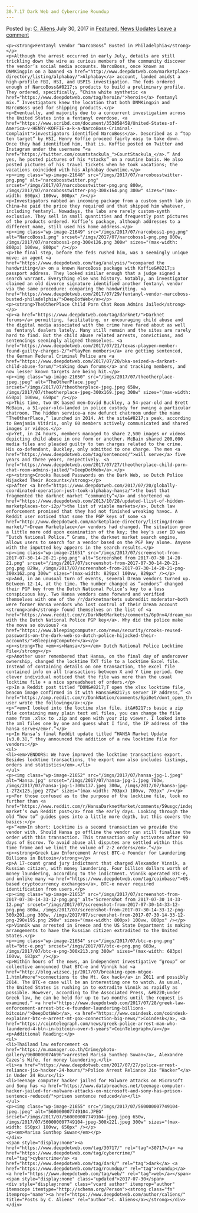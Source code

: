 ```yaml
---
30.7.17 Dark Web and Cybercrime Roundup
---
```

<article class="post-listing post-21644 post type-post status-publish format-standard has-post-thumbnail hentry  tag-5759 tag-cybercrime tag-dark tag-roundup tag-web">
    <div class="post-inner">
        <span>Posted by: <a href="https://www.deepdotweb.com/author/caliens/" title="">C. Aliens </a></span>
    <span>July 30, 2017</span>
    <span>in <a href="https://www.deepdotweb.com/category/deepdot-news/" rel="category tag">Featured</a>, <a href="https://www.deepdotweb.com/category/news-updates/" rel="category tag">News Updates</a></span>
    <span><a href="https://www.deepdotweb.com/2017/07/30/30-7-17-dark-web-cybercrime-roundup/#respond">Leave a comment</a></span>
    </p>
    <div class="clear"></div>
    
    <p><strong>Fentanyl Vendor “NarcoBoss” Busted in Philadelphia</strong></p>
    <p>Although the arrest occurred in early July, details are still trickling down the wire as curious members of the community discover the vendor’s social media accounts. NarcoBoss, once known as DNMKingpin on a banned <a href="http://www.deepdotweb.com/marketplace-directory/listing/alphabay/">Alphabay</a> account, landed amidst a high-profile FBI, HSI, and USPIS investigation. The feds ordered enough of NarcoBoss&#8217;s products to build a preliminary profile. They ordered, specifically, “China white synthetic <a href="https://www.deepdotweb.com/tag/heroin/">heroin</a> fentanyl mix.” Investigators knew the location that both DNMKingpin and NarcoBoss used for shipping products.</p>
    <p>Eventually, and majority due to a concurrent investigation across the United States into a fentanyl overdose, <a href="https://www.scribd.com/document/353858458/United-States-of-America-v-HENRY-KOFFIE-a-k-a-NarcoBoss-Criminal-Complaint">investigators identified NarcoBoss</a>. Described as a “top ten target” by HSI, Henry Koffie proceed fairly easy to take down. Once they had identified him, that is. Koffie posted on Twitter and Instagram under the username “<a href="https://twitter.com/countstackula_">CountStackula_</a>.” And yes, he posted pictures of his *stacks” on a routine basis. He also posted pictures of his travel tickets when he took vacations; the vacations coincided with his Alphabay downtime.</p>
    <p><img class="wp-image-21648" src="/imgs/2017/07/narcobosstwitter-png.png" alt="narcobosstwitter.png" srcset="/imgs/2017/07/narcobosstwitter-png.png 800w, /imgs/2017/07/narcobosstwitter-png-300x164.png 300w" sizes="(max-width: 800px) 100vw, 800px" /></p>
    <p>Investigators nabbed an incoming package from a custom synth lab in China—he paid the price they required and that shipped him whatever, including fentanyl. Nowadays, the labs are rarely custom-synth exclusive. They sell in small quantities and frequently post pictures of the products ordered. Koffie’s package, although addresses to a different name, still used his home address.</p>
    <p><img class="wp-image-21649" src="/imgs/2017/07/narcoboss1-png.png" alt="NarcoBoss1.png" srcset="/imgs/2017/07/narcoboss1-png.png 800w, /imgs/2017/07/narcoboss1-png-300x126.png 300w" sizes="(max-width: 800px) 100vw, 800px" /></p>
    <p>The final step, before the feds rushed him, was a seemingly unique move; an agent <a href="https://www.deepdotweb.com/tag/analysis/">compared the handwriting</a> on a known NarcoBoss package with Koffie&#8217;s passport address. They looked similar enough that a judge signed a search warrant. Everything else was history. Notably, an investigator claimed an old divorce signature identified another fentanyl vendor via the same procedure: comparing the handwriting. <a href="https://www.deepdotweb.com/2017/07/29/fentanyl-vendor-narcoboss-busted-philadelphia/">DeepDotWeb</a></p>
    <p><strong>TheOtherPlace Child Porn Chat Room Admins Jailed</strong></p>
    <p><a href="https://www.deepdotweb.com/tag/darknet/">Darknet forums</a> permitting, facilitating, or encouraging child abuse and the digital media associated with the crime have fared about as well as fentanyl dealers lately. Many still remain and the sites are rarely hard to find. But the child abuse related arrests, convictions, and sentencings seemingly aligned themselves. <a href="https://www.deepdotweb.com/2017/07/21/texas-playpen-member-found-guilty-charges-2/">PlayPen members</a> are getting sentenced, the German Federal Criminal Police are <a href="https://www.deepdotweb.com/2017/07/20/bka-seized-a-darknet-child-abuse-forum/">taking down forums</a> and tracking members, and now lesser known targets are being hit.</p>
    <p><img class="wp-image-21650" src="/imgs/2017/07/theotherplace-jpeg.jpeg" alt="TheOtherPlace.jpeg" srcset="/imgs/2017/07/theotherplace-jpeg.jpeg 650w, /imgs/2017/07/theotherplace-jpeg-300x169.jpeg 300w" sizes="(max-width: 650px) 100vw, 650px" /></p>
    <p>This time, two UK based men—David Buckley, a 54-year-old and Brett McBain, a 51-year-old—landed in police custody for owning a particular chatroom. The hidden service—a now defunct chatroom under the name “TheOtherPlace,” launched in 2014. At the site&#8217;s peak, according to Benjamin Vitáris, only 60 members actively communicated and shared images or videos.</p>
    <p>Yet, in 24 hours, members managed to share 2,500 images or videos depicting child abuse in one form or another. McBain shared 200,000 media files and pleaded guilty to ten charges related to the crime. His co-defendant, Buckley, only admitted to one charge. The men <a href="https://www.deepdotweb.com/tag/sentenced/">will serve</a> five years and three years, respectively. <a href="https://www.deepdotweb.com/2017/07/27/theotherplace-child-porn-chat-room-admins-jailed/">DeepDotWeb</a>.</p>
    <p><strong>Crooks Reused Passwords on the Dark Web, so Dutch Police Hijacked Their Accounts</strong></p>
    <p>After <a href="https://www.deepdotweb.com/2017/07/20/globally-coordinated-operation-just-took-alphabay-hansa/">the bust that fragmented the darknet market “community”</a> and shortened <a href="https://www.deepdotweb.com/2013/10/28/updated-llist-of-hidden-marketplaces-tor-i2p/">the list of viable markets</a>, Dutch law enforcement promised that they had not finished wreaking havoc. A Reddit user noticed that some the PGP keys of some <a href="http://www.deepdotweb.com/marketplace-directory/listing/dream-market/">Dream Marketplace</a> vendors had changed. The situation grew a little more odd upon examination of the key; the key‘s user ID was “Dutch National Police.” Grams, the darknet market search engine, allows users to search for a vendor based on the PGP key alone. Anyone with the inputted key appears in the search results.</p>
    <p><img class="wp-image-21651" src="/imgs/2017/07/screenshot-from-2017-07-30-14-20-21-png.png" alt="Screenshot from 2017-07-30 14-20-21.png" srcset="/imgs/2017/07/screenshot-from-2017-07-30-14-20-21-png.png 829w, /imgs/2017/07/screenshot-from-2017-07-30-14-20-21-png-300x162.png 300w" sizes="(max-width: 829px) 100vw, 829px" /></p>
    <p>And, in an unusual turn of events, several Dream vendors turned up. Between 12-14, at the time. The number changed as “vendors” changed their PGP key from the Dutch National Police’s key to a less conspicuous key. Two Hansa vendors came forward and verified themselves with one of the /r/darknetmarkets subreddit moderator—both were former Hansa vendors who lost control of their Dream account <strong>and</strong> found themselves on the list of <a href="https://www.reddit.com/r/DarkNetMarkets/comments/6p9nv4/dream_market_16_compromized_vendors_solid_proof/dknrd4l/">vendors with the Dutch National Police PGP key</a>. Why did the police make the move so obvious? <a href="https://www.bleepingcomputer.com/news/security/crooks-reused-passwords-on-the-dark-web-so-dutch-police-hijacked-their-accounts/">BleepingComputer</a></p>
    <p><strong>The <em><s>Hansa</s></em> Dutch National Police Locktime File</strong></p>
    <p>Another user remembered that Hansa, on the final day of undercover ownership, changed the locktime TXT file to a locktime Excel file. Instead of containing details on one transaction, the excel file contained info on all transactions between X and Y time period. One clever individual noticed that the file was more than the usual locktime file + a nice spreadsheet of orders.</p>
    <p>In a Reddit post titled “DON&#8217;T open the xlsx locktime file, beacon image confirmed in it with Hansa&#8217;s server IP address,” <a href="https://amp.reddit.com/r/DankNation/comments/6pi0et/dont_open_the_xlsx_locktime_file_beacon_image/">a user wrote the following</a>:</p>
    <p>“<em>I looked into the loctime xlsx file. it&#8217;s basic a zip file containing many plain text xml files, you can change the file name from .xlsx to .zip and open with your zip viewer. I looked into the xml files one by one and guess what I find, the IP address of the hansa serve</em>r.”</p>
    <p>In Hansa’s final Reddit update titled “HANSA Market Update [v3.0.3],” they announced the addition of a new locktime file for vendors:</p>
    <ul>
    <li><em>VENDORS: We have improved the locktime transactions export. Besides locktime transactions, the export now also includes listings, orders and statistics</em>.</li>
    </ul>
    <p><img class="wp-image-21652" src="/imgs/2017/07/hansa-jpg-1.jpeg" alt="Hansa.jpg" srcset="/imgs/2017/07/hansa-jpg-1.jpeg 703w, /imgs/2017/07/hansa-jpg-1-300x137.jpeg 300w, /imgs/2017/07/hansa-jpg-1-272x125.jpeg 272w" sizes="(max-width: 703px) 100vw, 703px" /></p>
    <p>For those confused as to the purpose of the locktime file, look no further than <a href="https://www.reddit.com/r/HansaDarknetMarket/comments/59usgc/indepth_multisig_and_hansa_setup_guide/">Hansa-market’s own Reddit post</a> from the early days. Looking through the old “how to” guides goes into a little more depth, but this covers the basics:</p>
    <p>“<em>In short: Locktime is a second transaction we provide the vendor with. Should Hansa go offline the vendor can still finalize the order with this transaction. This transaction only activates after 90 days of Escrow. To avoid abuse all disputes are settled within this time frame and we limit the volume of 2-2 orders</em>.”</p>
    <p><strong>Greek Law Enforcement Arrest BTC-e Founder for Laundering Billions in Bitcoin</strong></p>
    <p>A 17-count grand jury indictment that charged Alexander Vinnik, a Russian citizen, with money laundering. Four billion dollars worth of money laundering, according to the indictment. Vinnik operated BTC-e, and unlike many <a href="https://www.deepdotweb.com/tag/coinbase/">US-based cryptocurrency exchanges</a>, BTC-e never required identification from users.</p>
    <p><img class="wp-image-21653" src="/imgs/2017/07/screenshot-from-2017-07-30-14-33-12-png.png" alt="Screenshot from 2017-07-30 14-33-12.png" srcset="/imgs/2017/07/screenshot-from-2017-07-30-14-33-12-png.png 800w, /imgs/2017/07/screenshot-from-2017-07-30-14-33-12-png-300x201.png 300w, /imgs/2017/07/screenshot-from-2017-07-30-14-33-12-png-290x195.png 290w" sizes="(max-width: 800px) 100vw, 800px" /></p>
    <p>Vinnik was arrested in Greece and the US State Department is making arrangements to have the Russian citizen extradited to the United States.</p>
    <p><img class="wp-image-21654" src="/imgs/2017/07/btc-e-png.png" alt="btc-e.png" srcset="/imgs/2017/07/btc-e-png.png 683w, /imgs/2017/07/btc-e-png-300x213.png 300w" sizes="(max-width: 683px) 100vw, 683px" /></p>
    <p>Within hours of the news, an independent investigative “group” or collective announced that BTC-e and Vinnik had <a href="http://blog.wizsec.jp/2017/07/breaking-open-mtgox-1.html#more">connections to the Mt. Gox hack</a> in 2011 and possibly 2014. The BTC-e case will be an interesting one to watch. As usual, the United States is rushing in to extradite Vinnik as rapidly as possible. However, according to The Associated Press, &#8220;under Greek law, he can be held for up to two months until the request is examined.” <a href="https://www.deepdotweb.com/2017/07/28/greek-law-enforcement-arrest-btc-e-founder-laundering-billions-bitcoin/">DeepDotWeb</a>, <a href="https://www.coindesk.com/coindesk-explainer-btc-e-arrest-mt-gox-connection-big-news/">Coindesk</a>, <a href="https://cointelegraph.com/news/greek-police-arrest-man-who-laundered-4-bln-in-bitcoin-over-6-years">CoinTelegraph</a></p>
    <p>Additional Reading:</p>
    <ul>
    <li>Thailand law enforcement <a href="https://m.manager.co.th/Crime/photo-gallery/9600000074696">arrested Marisa Sunthep Suwan</a>, Alexandre Cazes’s Wife, for money laundering.</li>
    <li><a href="https://www.deepdotweb.com/2017/07/27/police-arrest-reliance-jio-hacker-24-hours/">Police Arrest Reliance Jio “Hacker”</a> in Under 24 Hours</li>
    <li>Teenage computer hacker jailed for Malware attacks on Microsoft and Sony has <a href="https://www.databreaches.net/teenage-computer-hacker-jailed-for-malware-attacks-on-microsoft-and-sony-has-prison-sentence-reduced/">prison sentence reduced</a></li>
    </ul>
    <p><img class="wp-image-21655" src="/imgs/2017/07/560000007749104-jpeg.jpeg" alt="560000007749104.JPEG" srcset="/imgs/2017/07/560000007749104-jpeg.jpeg 650w, /imgs/2017/07/560000007749104-jpeg-300x221.jpeg 300w" sizes="(max-width: 650px) 100vw, 650px" /></p>
    <p><em>Marisa Sunthep Suwan</em></p>
    </div>
    <span style="display:none"><a href="https://www.deepdotweb.com/tag/30717/" rel="tag">30717</a> <a href="https://www.deepdotweb.com/tag/cybercrime/" rel="tag">cybercrime</a> <a href="https://www.deepdotweb.com/tag/dark/" rel="tag">dark</a> <a href="https://www.deepdotweb.com/tag/roundup/" rel="tag">roundup</a> <a href="https://www.deepdotweb.com/tag/web/" rel="tag">web</a></span> <span style="display:none" class="updated">2017-07-30</span>
    <div style="display:none" class="vcard author" itemprop="author" itemscope itemtype="http://schema.org/Person"><strong class="fn" itemprop="name"><a href="https://www.deepdotweb.com/author/caliens/" title="Posts by C. Aliens" rel="author">C. Aliens</a></strong></div>
    </div>
</article>

